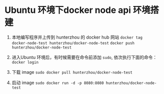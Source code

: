 
# Ubuntu 环境下docker node api 环境搭建
1. 本地编写程序并上传到 hunterzhou 的 docker hub 网站
   `docker tag docker-node-test hunterzhou/docker-node-test`
   `docker push hunterzhou/docker-node-test`

2. 进入Ubuntu 环境后，有时候需要在命令前添加 `sudo`, 依次执行下面的命令：
    `docker login`

3. 下载 image
    `sudo docker pull hunterzhou/docker-node-test`

4. 启动 image
    `sudo docker run -d -p 8080:8080 hunterzhou/docker-node-test`



